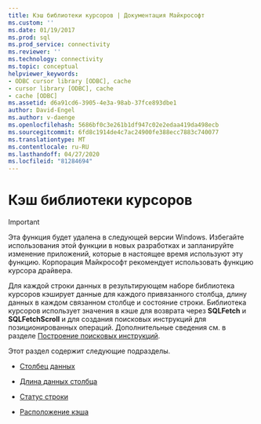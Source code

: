 ```yaml
---
title: Кэш библиотеки курсоров | Документация Майкрософт
ms.custom: ''
ms.date: 01/19/2017
ms.prod: sql
ms.prod_service: connectivity
ms.reviewer: ''
ms.technology: connectivity
ms.topic: conceptual
helpviewer_keywords:
- ODBC cursor library [ODBC], cache
- cursor library [ODBC], cache
- cache [ODBC]
ms.assetid: d6a91cd6-3905-4e3a-98ab-37fce893dbe1
author: David-Engel
ms.author: v-daenge
ms.openlocfilehash: 5686bf0c3e261b1df947c02e2edaa419da498ecb
ms.sourcegitcommit: 6fd8c1914de4c7ac24900fe388ecc7883c740077
ms.translationtype: MT
ms.contentlocale: ru-RU
ms.lasthandoff: 04/27/2020
ms.locfileid: "81284694"
---
```

# <a name="cursor-library-cache"></a>Кэш библиотеки курсоров
> [!IMPORTANT]  
>  Эта функция будет удалена в следующей версии Windows. Избегайте использования этой функции в новых разработках и запланируйте изменение приложений, которые в настоящее время используют эту функцию. Корпорация Майкрософт рекомендует использовать функцию курсора драйвера.  
  
 Для каждой строки данных в результирующем наборе библиотека курсоров кэширует данные для каждого привязанного столбца, длину данных в каждом связанном столбце и состояние строки. Библиотека курсоров использует значения в кэше для возврата через **SQLFetch** и **SQLFetchScroll** и для создания поисковых инструкций для позиционированных операций. Дополнительные сведения см. в разделе [Построение поисковых инструкций](../../../odbc/reference/appendixes/constructing-searched-statements.md).  
  
 Этот раздел содержит следующие подразделы.  
  
-   [Столбец данных](../../../odbc/reference/appendixes/column-data.md)  
  
-   [Длина данных столбца](../../../odbc/reference/appendixes/length-of-column-data.md)  
  
-   [Статус строки](../../../odbc/reference/appendixes/row-status.md)  
  
-   [Расположение кэша](../../../odbc/reference/appendixes/location-of-cache.md)
